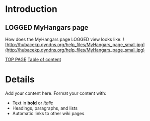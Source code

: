 # Introduction #



## LOGGED MyHangars page ##

How does the MyHangars page LOGGED view looks like:
![http://hubacekp.dyndns.org/help_files/MyHangars_page_small.jpg](http://hubacekp.dyndns.org/help_files/MyHangars_page_small.jpg)

[TOP PAGE](Youdrone_help.md)
[Table of content](#Introduction.md)

# Details #

Add your content here.  Format your content with:
  * Text in **bold** or _italic_
  * Headings, paragraphs, and lists
  * Automatic links to other wiki pages
